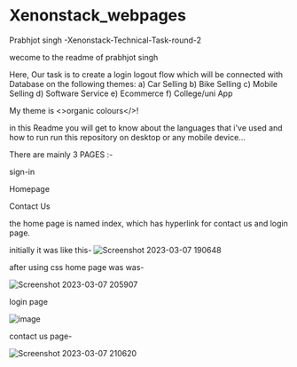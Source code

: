 # Xenonstack_webpages
Prabhjot singh -Xenonstack-Technical-Task-round-2

wecome to the readme of prabhjot singh

Here, Our task is to create a login logout flow which will be connected with Database on the following themes: a) Car Selling b) Bike Selling c) Mobile Selling d) Software Service e) Ecommerce f) College/uni App

My theme is <>organic colours</>!

in this Readme you will get to know about the languages that i've used and how to run run this repository on desktop or any mobile device...



There are mainly 3 PAGES :-

sign-in

Homepage

Contact Us

the home page is named index, which has hyperlink for contact us and login page.


initially it was like this-
  ![Screenshot 2023-03-07 190648](https://user-images.githubusercontent.com/54398366/223468082-6ead97e8-9cca-4767-8408-f0a2e4539520.png)
  
  after using css home page was was- 
  
  
![Screenshot 2023-03-07 205907](https://user-images.githubusercontent.com/54398366/223469537-77cfd746-1442-4464-935b-a70ea52c633f.png)

login page 

![image](https://user-images.githubusercontent.com/54398366/223470018-f0dec4cd-49f7-4016-bea0-a65677d1d5a7.png)

contact us page-

 ![Screenshot 2023-03-07 210620](https://user-images.githubusercontent.com/54398366/223470762-cda6b99a-0ecf-4868-9f08-a398bd922b4d.png)







